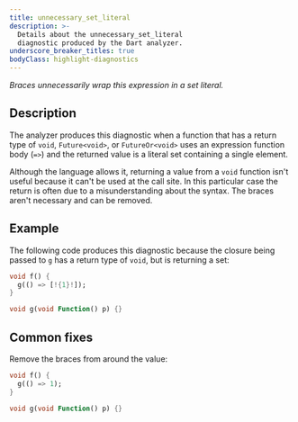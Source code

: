```yaml
---
title: unnecessary_set_literal
description: >-
  Details about the unnecessary_set_literal
  diagnostic produced by the Dart analyzer.
underscore_breaker_titles: true
bodyClass: highlight-diagnostics
---
```


_Braces unnecessarily wrap this expression in a set literal._

## Description

The analyzer produces this diagnostic when a function that has a return
type of `void`, `Future<void>`, or `FutureOr<void>` uses an expression
function body (`=>`) and the returned value is a literal set containing a
single element.

Although the language allows it, returning a value from a `void` function
isn't useful because it can't be used at the call site. In this particular
case the return is often due to a misunderstanding about the syntax. The
braces aren't necessary and can be removed.

## Example

The following code produces this diagnostic because the closure being
passed to `g` has a return type of `void`, but is returning a set:

```dart
void f() {
  g(() => [!{1}!]);
}

void g(void Function() p) {}
```

## Common fixes

Remove the braces from around the value:

```dart
void f() {
  g(() => 1);
}

void g(void Function() p) {}
```

